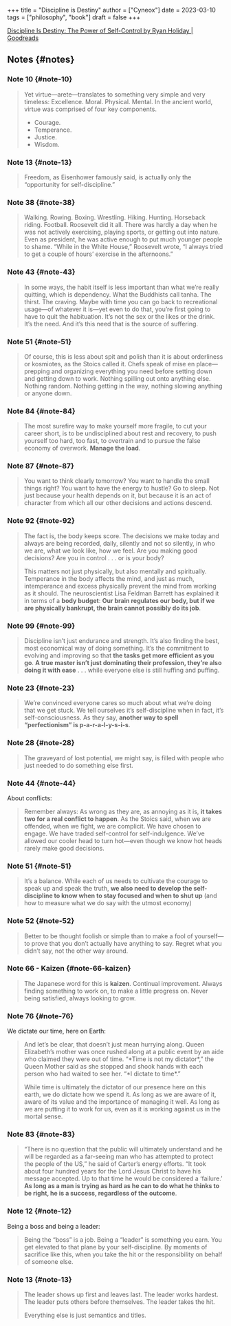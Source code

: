 +++
title = "Discipline is Destiny"
author = ["Cyneox"]
date = 2023-03-10
tags = ["philosophy", "book"]
draft = false
+++

[Discipline Is Destiny: The Power of Self-Control by Ryan Holiday | Goodreads](https://www.goodreads.com/book/show/60018575-discipline-is-destiny?ref=nav_sb_ss_1_20)


## Notes {#notes}


### Note 10 {#note-10}

> Yet virtue—arete—translates to something very simple and very timeless: Excellence. Moral. Physical. Mental.
> In the ancient world, virtue was comprised of four key components.
>
> -   Courage.
> -   Temperance.
> -   Justice.
> -   Wisdom.


### Note 13 {#note-13}

> Freedom, as Eisenhower famously said, is actually only the “opportunity for self-discipline.”


### Note 38 {#note-38}

> Walking. Rowing. Boxing. Wrestling. Hiking. Hunting. Horseback riding. Football. Roosevelt did it all. There was hardly a day when he was not actively exercising, playing sports, or getting out into nature. Even as president, he was active enough to put much younger people to shame. “While in the White House,” Roosevelt wrote, “I always tried to get a couple of hours’ exercise in the afternoons.”


### Note 43 {#note-43}

> In some ways, the habit itself is less important than what we’re really quitting, which is dependency. What the Buddhists call tanha. The thirst. The craving. Maybe with time you can go back to recreational usage—of whatever it is—yet even to do that, you’re first going to have to quit the habituation. It’s not the sex or the likes or the drink. It’s the need. And it’s this need that is the source of suffering.


### Note 51 {#note-51}

> Of course, this is less about spit and polish than it is about orderliness or kosmiotes, as the Stoics called it. Chefs speak of mise en place—prepping and organizing everything you need before setting down and getting down to work. Nothing spilling out onto anything else. Nothing random. Nothing getting in the way, nothing slowing anything or anyone down.


### Note 84 {#note-84}

> The most surefire way to make yourself more fragile, to cut your career short, is to be undisciplined about rest and recovery, to push yourself too hard, too fast, to overtrain and to pursue the false economy of overwork. **Manage the load**.


### Note 87 {#note-87}

> You want to think clearly tomorrow? You want to handle the small things right? You want to have the energy to hustle? Go to sleep. Not just because your health depends on it, but because it is an act of character from which all our other decisions and actions descend.


### Note 92 {#note-92}

> The fact is, the body keeps score.
> The decisions we make today and always are being recorded, daily, silently and not so silently, in who we are, what we look like, how we feel.
> Are you making good decisions? Are you in control . . . or is your body?
>
> This matters not just physically, but also mentally and spiritually. Temperance in the body affects the mind, and just as much, intemperance and excess physically prevent the mind from working as it should. The neuroscientist Lisa Feldman Barrett has explained it in terms of a **body budget**: **Our brain regulates our body, but if we are physically bankrupt, the brain cannot possibly do its job**.


### Note 99 {#note-99}

> Discipline isn’t just endurance and strength. It’s also finding the best, most economical way of doing something. It’s the commitment to evolving and improving so that **the tasks get more efficient as you go**. **A true master isn’t just dominating their profession, they’re also doing it with ease** . . . while everyone else is still huffing and puffing.


### Note 23 {#note-23}

> We’re convinced everyone cares so much about what we’re doing that we get stuck. We tell ourselves it’s self-discipline when in fact, it’s self-consciousness.
> As they say, **another way to spell “perfectionism” is p-a-r-a-l-y-s-i-s**.


### Note 28 {#note-28}

> The graveyard of lost potential, we might say, is filled with people who just needed to do something else first.


### Note 44 {#note-44}

About conflicts:

> Remember always: As wrong as they are, as annoying as it is, **it takes two for a real conflict to happen**. As the Stoics said, when we are offended, when we fight, we are complicit. We have chosen to engage. We have traded self-control for self-indulgence. We’ve allowed our cooler head to turn hot—even though we know hot heads rarely make good decisions.


### Note 51 {#note-51}

> It’s a balance. While each of us needs to cultivate the courage to speak up and speak the truth, **we also need to develop the self-discipline to know when to stay focused and when to shut up** (and how to measure what we do say with the utmost economy)


### Note 52 {#note-52}

> Better to be thought foolish or simple than to make a fool of yourself—to prove that you don’t actually have anything to say. Regret what you didn’t say, not the other way around.


### Note 66 - Kaizen {#note-66-kaizen}

> The Japanese word for this is **kaizen**. Continual improvement. Always finding something to work on, to make a little progress on. Never being satisfied, always looking to grow.


### Note 76 {#note-76}

We dictate our time, here on Earth:

> And let’s be clear, that doesn’t just mean hurrying along. Queen Elizabeth’s mother was once rushed along at a public event by an aide who claimed they were out of time. “\*Time is not my dictator\*,” the Queen Mother said as she stopped and shook hands with each person who had waited to see her. “\*I dictate to time\*.”
>
> While time is ultimately the dictator of our presence here on this earth, we do dictate how we spend it. As long as we are aware of it, aware of its value and the importance of managing it well. As long as we are putting it to work for us, even as it is working against us in the mortal sense.


### Note 83 {#note-83}

> “There is no question that the public will ultimately understand and he will be regarded as a far-seeing man who has attempted to protect the people of the US,” he said of Carter’s energy efforts. “It took about four hundred years for the Lord Jesus Christ to have his message accepted. Up to that time he would be considered a ‘failure.’ **As long as a man is trying as hard as he can to do what he thinks to be right, he is a success, regardless of the outcome**.


### Note 12 {#note-12}

Being a boss and being a leader:

> Being the “boss” is a job. Being a “leader” is something you earn. You get elevated to that plane by your self-discipline. By moments of sacrifice like this, when you take the hit or the responsibility on behalf of someone else.


### Note 13 {#note-13}

> The leader shows up first and leaves last. The leader works hardest. The leader puts others before themselves. The leader takes the hit.
>
> Everything else is just semantics and titles.
